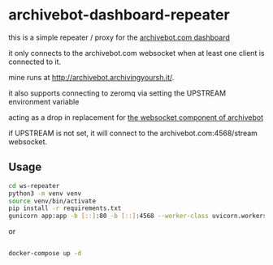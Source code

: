 # archivebot-dashboard-repeater

this is a simple repeater / proxy for the [archivebot.com dashboard](http://archivebot.com)

it only connects to the archivebot.com websocket when at least one client is connected to it.

mine runs at <http://archivebot.archivingyoursh.it/>.

it also supports connecting to zeromq via setting the UPSTREAM environment variable

acting as a drop in replacement for [the websocket component of archivebot](https://github.com/ArchiveTeam/ArchiveBot/blob/ad9703c489168bb88cd53b3f4ea3b6dadfe8820f/INSTALL.backend#L155-L160)

if UPSTREAM is not set, it will connect to the archivebot.com:4568/stream websocket.

## Usage

```bash
cd ws-repeater
python3 -m venv venv
source venv/bin/activate
pip install -r requirements.txt
gunicorn app:app -b [::]:80 -b [::]:4568 --worker-class uvicorn.workers.UvicornWorker --max-requests 50 --reload
```

or

```bash

docker-compose up -d

```
